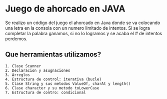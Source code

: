 # Juego de ahorcado en JAVA

Se realizo un código del juego el ahorcado en Java donde se va colocando una letra en la consola con un numero limitado de intentos. Si se logra completar la palabra ganamos, si no lo logramos y se acaba el # de intentos perdemos.

## Que herramientas utilizamos?
	1. Clase Scanner
	2. Declaracion y asugnaciones
	3. Arreglos
	4. Estructura de control: iterativa (bucle)
	5. Clase String y sus metodos ValueOf, charAt y length()
	6. Clase character y su metodo toLowerCase
	7. Estructura de contro: condicional